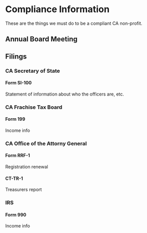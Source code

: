 <!-- TITLE: Compliance Information -->
<!-- SUBTITLE: A quick summary of Compliance Information -->

# Compliance Information
These are the things we must do to be a compliant CA non-profit.

## Annual Board Meeting
## Filings
### CA Secretary of State

#### Form SI-100

Statement of information about who the officers are, etc.

### CA Frachise Tax Board

#### Form 199

Income info

### CA Office of the Attorny General

#### Form RRF-1

Registration renewal

#### CT-TR-1

Treasurers report

### IRS

#### Form 990

Income info
